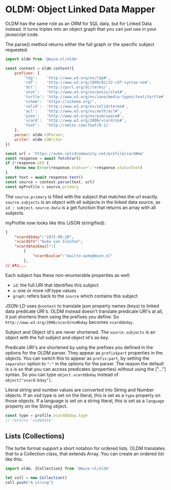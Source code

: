 # OLDM: Object Linked Data Mapper

OLDM has the same role as an ORM for SQL data, but for Linked Data instead. It turns triples into an object graph that you can just use in your javascript code.

The parse() method returns either the full graph or the specific subject requested:

```javascript
import oldm from '@muze-nl/oldm'

const context = oldm.context({
    prefixes: {
        'ldp':    'http://www.w3.org/ns/ldp#',
        'rdf':    'http://www.w3.org/1999/02/22-rdf-syntax-ns#',
        'dct':    'http://purl.org/dc/terms/',
        'stat':   'http://www.w3.org/ns/posix/stat#',
        'turtle': 'http://www.w3.org/ns/iana/media-types/text/turtle#',
        'schem':  'https://schema.org/',
        'solid':  'http://www.w3.org/ns/solid/terms#',
        'acl':    'http://www.w3.org/ns/auth/acl#',
        'pims':   'http://www.w3.org/ns/pim/space#',
        'vcard':  'http://www.w3.org/2006/vcard/ns#',
        'foaf':   'http://xmlns.com/foaf/0.1/'
    },
    parser: oldm.n3Parser,
    writer: oldm.n3Writer
})

const url = 'https://auke.solidcommunity.net/profile/card#me'
const response = await fetch(url)
if (!response.ok) {
    throw new Error(response.status+':'+response.statusText)
}
const text = await response.text()
const source = context.parse(text, url)
const myProfile = source.primary
```

The `source.primary` is filled with the subject that matches the url exactly. `source.subjects` is an object with all subjects in the linked data source, as `id : subject`. `source.data` is a get function that returns an array with all subjects.

myProfile now looks like this (JSON stringified):
```json
{
    "vcard$bday":"1972-09-20",
    "vcard$fn":"Auke van Slooten",
    "vcard$hasEmail":[
        {
            "vcard$value":"mailto:auke@muze.nl"
        },
// etc...
```

Each subject has these non-enumerable properties as well:
- `id`: the full URI that identifies this subject
- `a`: one or more rdf:type values
- `graph`: refers back to the `source` which contains this subject

JSON-LD uses `@context` to translate json property names (keys) to linked data predicate URI's. OLDM instead doesn't translate predicate URI's at all, it just shortens them using the prefixes you define. So `http://www.w3.org/2006/vcard/ns#bday` becomes `vcard$bday`.

Subject and Object id's are never shortened. The `source.subjects` is an object with the full subject and object id's as key.

Predicate URI's are shortened by using the prefixes you defined in the options for the OLDM parser. They appear as `prefix$part` properties in the objects. You can switch this to appear as `prefix:part`, by setting the `separator` option to `":"` in the options for the parser. The reason the default is `$` is so that you can access predicates (properties) without using the ["..."] syntax. So you can type `object.vcard$bday` instead of `object["vcard:bday"]`.

Literal string and number values are converted into String and Number objects. If an xsd type is set on the literal, this is set as a `type` property on those objects. If a language is set on a string literal, this is set as a `language` property on the String object.

```javascript
const type = profile.vcard$bday.type
// returns 'xsd$date'
```

## Lists (Collections)

The turtle format support a short notation for ordered lists. OLDM translates that to a Collection class, that extends Array. You can create an ordered list like this:

```javascript
import oldm, {Collection} from '@muze-nl/oldm'

let coll = new Collection()
coll.push("A string")
```

